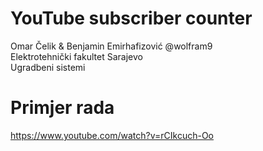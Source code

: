 # YouTube subscriber counter
Omar Čelik & Benjamin Emirhafizović @wolfram9\
Elektrotehnički fakultet Sarajevo\
Ugradbeni sistemi

# Primjer rada
https://www.youtube.com/watch?v=rCIkcuch-Oo
